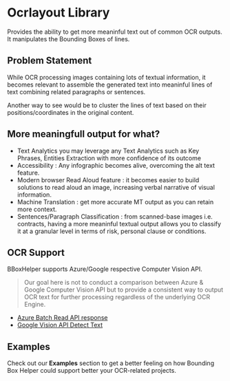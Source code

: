 # Ocrlayout Library

Provides the ability to get more meaninful text out of common OCR outputs. It manipulates the Bounding Boxes of lines. 

## Problem Statement

While OCR processing images containing lots of textual information, it becomes relevant to assemble the generated text into meaninful lines of text combining related paragraphs or sentences. 

Another way to see would be to cluster the lines of text based on their positions/coordinates in the original content. 

## More meaningfull output for what? 
- Text Analytics you may leverage any Text Analytics such as Key Phrases, Entities Extraction with more confidence of its outcome
- Accessibility : Any infographic becomes alive, overcoming the alt text feature.
- Modern browser Read Aloud feature : it becomes easier to build solutions to read aloud an image, increasing verbal narrative of visual information. 
- Machine Translation : get more accurate MT output as you can retain more context. 
- Sentences/Paragraph Classification : from scanned-base images i.e. contracts, having a more meaninful textual output allows you to classify it at a granular level in terms of risk, personal clause or conditions. 

## OCR Support

BBoxHelper supports Azure/Google respective Computer Vision API.

>Our goal here is not to conduct a comparison between Azure & Google Computer Vision API but to provide a consistent way to output OCR text for further processing regardless of the underlying OCR Engine. 

* [Azure Batch Read API response](https://docs.microsoft.com/en-us/azure/cognitive-services/computer-vision/concept-recognizing-text#read-api)
* [Google Vision API Detect Text](https://cloud.google.com/vision/docs/ocr#vision_text_detection-python)

## Examples

Check out our **Examples** section to get a better feeling on how Bounding Box Helper could support better your OCR-related projects. 

